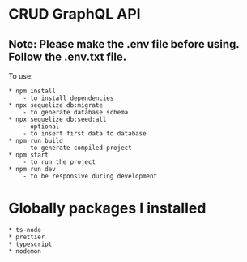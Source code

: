 # CRUD GraphQL API

## Note: Please make the .env file before using. Follow the .env.txt file.

To use:

    * npm install
        - to install dependencies
    * npx sequelize db:migrate
        - to generate database schema
    * npx sequelize db:seed:all
        - optional
        - to insert first data to database
    * npm run build
        - to generate compiled project
    * npm start
        - to run the project
    * npm run dev
        - to be responsive during development

# Globally packages I installed

    * ts-node
    * prettier
    * typescript
    * nodemon
